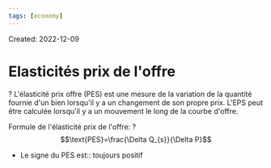 ```yaml
---
tags: [economy] 
---
```

Created: 2022-12-09

# Elasticités prix de l'offre
?
L'élasticité prix offre (PES) est une mesure de la variation de la quantité fournie d'un bien lorsqu'il y a un changement de son propre prix. L'EPS peut être calculée lorsqu'il y a un mouvement le long de la courbe d'offre.
<!--SR:!2023-04-13,30,230-->

Formule de l'élasticité prix de l'offre:
?
$$\text{PES}=\frac{\Delta Q_{s}}{\Delta P}$$
<!--SR:!2023-06-21,129,290-->

- Le signe du PES est:: toujours positif
<!--SR:!2023-10-01,178,250-->


